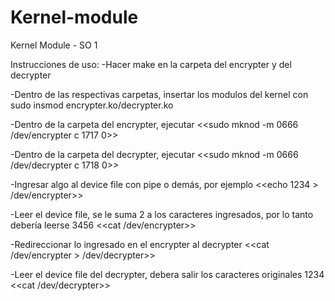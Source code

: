 # Kernel-module
Kernel Module - SO 1

Instrucciones de uso: 
-Hacer make en la carpeta del encrypter y del decrypter

-Dentro de las respectivas carpetas, insertar los modulos del kernel con sudo insmod encrypter.ko/decrypter.ko

-Dentro de la carpeta del encrypter, ejecutar <<sudo mknod -m 0666 /dev/encrypter c 1717 0>>

-Dentro de la carpeta del decrypter, ejecutar <<sudo mknod -m 0666 /dev/decrypter c 1718 0>>

-Ingresar algo al device file con pipe o demás, por ejemplo <<echo 1234 > /dev/encrypter>>

-Leer el device file, se le suma 2 a los caracteres ingresados, por lo tanto debería leerse 3456 <<cat /dev/encrypter>>

-Redireccionar lo ingresado en el encrypter al decrypter <<cat /dev/encrypter > /dev/decrypter>>

-Leer el device file del decrypter, debera salir los caracteres originales 1234 <<cat /dev/decrypter>>
